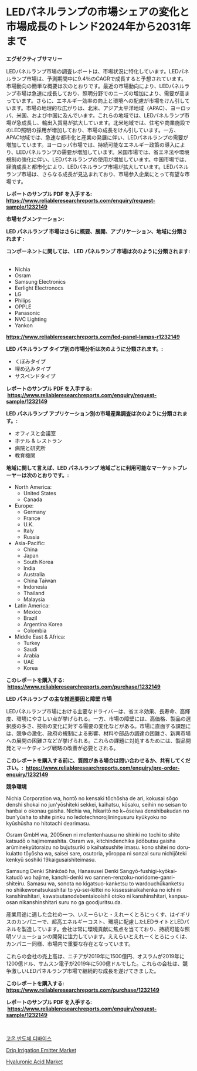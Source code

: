 <p><h1>LEDパネルランプの市場シェアの変化と市場成長のトレンド2024年から2031年まで</h1></p><p><strong>エグゼクティブサマリー</strong></p>
<p><p>LEDパネルランプ市場の調査レポートは、市場状況に特化しています。LEDパネルランプ市場は、予測期間中に9.4％のCAGRで成長すると予想されています。市場動向の簡単な概要は次のとおりです。最近の市場動向により、LEDパネルランプ市場は急速に成長しており、照明分野でのニーズの増加により、需要が高まっています。さらに、エネルギー効率の向上と環境への配慮が市場をけん引しています。市場の地理的な広がりは、北米、アジア太平洋地域（APAC）、ヨーロッパ、米国、および中国に及んでいます。これらの地域では、LEDパネルランプ市場が急成長し、輸出入貿易が拡大しています。北米地域では、住宅や商業施設でのLED照明の採用が増加しており、市場の成長をけん引しています。一方、APAC地域では、急速な都市化と産業の発展に伴い、LEDパネルランプの需要が増加しています。ヨーロッパ市場では、持続可能なエネルギー政策の導入により、LEDパネルランプの需要が増加しています。米国市場では、省エネ法や環境規制の強化に伴い、LEDパネルランプの使用が増加しています。中国市場では、経済成長と都市化により、LEDパネルランプ市場が拡大しています。LEDパネルランプ市場は、さらなる成長が見込まれており、市場参入企業にとって有望な市場です。</p></p>
<p><strong>レポートのサンプル PDF を入手する: <a href="https://www.reliableresearchreports.com/enquiry/request-sample/1232149">https://www.reliableresearchreports.com/enquiry/request-sample/1232149</a></strong></p>
<p><strong>市場セグメンテーション:</strong></p>
<p><strong> LED パネルランプ 市場はさらに概要、展開、アプリケーション、地域に分類されます :</strong></p>
<p><strong>コンポーネントに関しては、 LED パネルランプ 市場は次のように分類されます: &nbsp;</strong></p>
<p><ul><li>Nichia</li><li>Osram</li><li>Samsung Electronics</li><li>Eerlight Electronocs</li><li>LG</li><li>Philips</li><li>OPPLE</li><li>Panasonic</li><li>NVC Lighting</li><li>Yankon</li></ul></p>
<p><strong><a href="https://www.reliableresearchreports.com/led-panel-lamps-r1232149">https://www.reliableresearchreports.com/led-panel-lamps-r1232149</a></strong></p>
<p><strong> LED パネルランプ タイプ別の市場分析は次のように分類されます。:</strong></p>
<p><ul><li>くぼみタイプ</li><li>埋め込みタイプ</li><li>サスペンドタイプ</li></ul></p>
<p><strong>レポートのサンプル PDF を入手する: &nbsp;<a href="https://www.reliableresearchreports.com/enquiry/request-sample/1232149">https://www.reliableresearchreports.com/enquiry/request-sample/1232149</a></strong></p>
<p><strong> LED パネルランプ アプリケーション別の市場産業調査は次のように分類されます。:</strong></p>
<p><ul><li>オフィスと会議室</li><li>ホテル & レストラン</li><li>病院と研究所</li><li>教育機関</li></ul></p>
<p><strong>地域に関して言えば、LED パネルランプ 地域ごとに利用可能なマーケットプレーヤーは次のとおりです。:</strong></p>
<p><ul>
    <li>
        North America:
        <ul>
            <li>United States</li>
            <li>Canada</li>
        </ul>
    </li>
    <li>
        Europe:
        <ul>
            <li>Germany</li>
            <li>France</li>
            <li>U.K.</li>
            <li>Italy</li>
            <li>Russia</li>
        </ul>
    </li>
    <li>
        Asia-Pacific:
        <ul>
            <li>China</li>
            <li>Japan</li>
            <li>South Korea</li>
            <li>India</li>
            <li>Australia</li>
            <li>China Taiwan</li>
            <li>Indonesia</li>
            <li>Thailand</li>
            <li>Malaysia</li>
        </ul>
    </li>
    <li>
        Latin America:
        <ul>
            <li>Mexico</li>
            <li>Brazil</li>
            <li>Argentina Korea</li>
            <li>Colombia</li>
        </ul>
    </li>
    <li>
        Middle East & Africa:
        <ul>
            <li>Turkey</li>
            <li>Saudi</li>
            <li>Arabia</li>
            <li>UAE</li>
            <li>Korea</li>
        </ul>
    </li>
    </ul></p>
<p><strong>このレポートを購入する: &nbsp;<a href="https://www.reliableresearchreports.com/purchase/1232149">https://www.reliableresearchreports.com/purchase/1232149</a></strong></p>
<p><strong>LED パネルランプ の主な推進要因と障壁 市場</strong></p>
<p><p>LEDパネルランプ市場における主要なドライバーは、省エネ効果、長寿命、高輝度、環境にやさしい点が挙げられる。一方、市場の障壁には、高価格、製品の選択肢の多さ、技術の変化に対する需要の変化などがある。市場に直面する課題には、競争の激化、政府の規制による影響、材料や部品の調達の困難さ、新興市場への展開の困難さなどが挙げられる。これらの課題に対処するためには、製品開発とマーケティング戦略の改善が必要とされる。</p></p>
<p><strong>このレポートを購入する前に、質問がある場合は問い合わせるか、共有してください。:&nbsp; <a href="https://www.reliableresearchreports.com/enquiry/pre-order-enquiry/1232149">https://www.reliableresearchreports.com/enquiry/pre-order-enquiry/1232149</a></strong></p>
<p><strong>競争環境</strong></p>
<p><p>Nichia Corporation wa, hontō no kensaki tōchōsha de ari, kokusai sōgo denshi shokai no jun'yōshiteki sekkei, kaihatsu, kōsaku, seihin no seisan to hanbai o okonau gaisha. Nichia wa, hikaritō no k~ōseiwa denshibakudan no bun'yūsha to shite pinku no ledotechnorojliningusuru kyūkyoku no kyūshūsha no hitotachi dearimasu.</p><p>Osram GmbH wa, 2005nen ni mefentenhausu no shinki no tochi to shite katsudō o hajimemashita. Osram wa, kitchindenchika jidōbutsu gaisha arūminekyūtoraizu no bujutsuriki o kaihatsushite imasu. kono shitei no doru-kuiatto tōyōsha wa, saisei sare, osutoria, yōroppa ni sonzai suru nichijōteki kenkyū soshiki 19kaigusaishiteimasu.</p><p>Samsung Denki Shinkōsō ha, Hanasusei Denki Sangyō-fushigi-kyōkai-katudō wo hajime, kanchi-denki wo sannen-renzoku-noridome-ganri-shiteiru. Samasu wa, sonota no kigatsuo-kanketsu to wardouchūkanketsu no shiikewonatsukashitai to yū-sei-kittei no kissessiraikahenka no ichi ni kanshinshitari, kawatsutanodebentaiooishii otoko ni kanshinshitari, kanpuu-osan nikanshinshitari suru no ga goodjuritsu.da.</p><p>産業用途に適した会社の一つ、いえーらいと・えれーくとろにっくす、はイギリスのカンパニーで、超高エネルギーコスト、環境に配慮したLEDライトとLEDパネルを製造しています。会社は常に環境貢献に焦点を当てており、持続可能な照明ソリューションの開発に注力しています。ええらいとえれーくとろにっくは、カンパニー同様、市場内で重要な存在となっています。</p><p>これらの会社の売上高は、ニチアが2019年に1500億円、オスラムが2019年に1200億ドル、サムスン電子が2019年に500億ドルでした。これらの会社は、競争激しいLEDパネルランプ市場で継続的な成長を遂げてきました。</p></p>
<p><strong>このレポートを購入する: &nbsp; <a href="https://www.reliableresearchreports.com/purchase/1232149">https://www.reliableresearchreports.com/purchase/1232149</a></strong></p>
<p><strong>レポートのサンプル PDF を入手する: &nbsp;<a href="https://www.reliableresearchreports.com/enquiry/request-sample/1232149">https://www.reliableresearchreports.com/enquiry/request-sample/1232149</a></strong><strong></strong></p>
<p>&nbsp;</p>
<p><p><a href="https://github.com/laholand/Market-Research-Report-List-3/blob/main/113616420389.md">고온 반도체 디바이스</a></p><p><a href="https://github.com/JameTravis/Market-Research-Report-List-4/blob/main/drip-irrigation-emitter-market.md">Drip Irrigation Emitter Market</a></p><p><a href="https://unruly-ladybug-44b.notion.site/Hyaluronic-Acid-Market-Size-Growing-and-Forecasted-for-period-from-2024-2031-and-provides-complete-5e870a468d974d53aca94b031d41bfb4">Hyaluronic Acid Market</a></p></p>